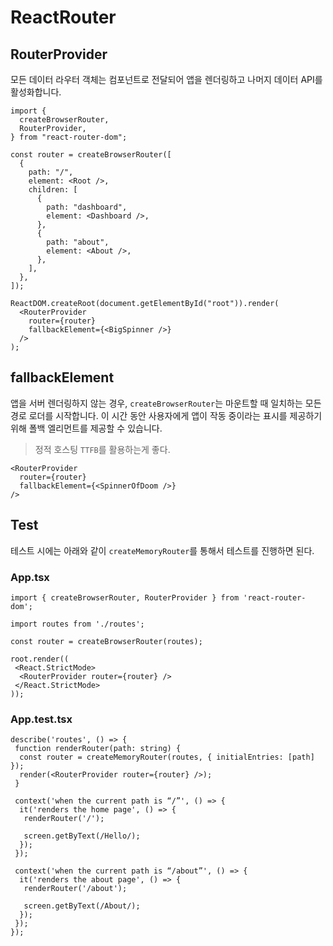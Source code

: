 # ReactRouter

## RouterProvider

모든 데이터 라우터 객체는 컴포넌트로 전달되어 앱을 렌더링하고 나머지 데이터 API를 활성화합니다.

```tsx
import {
  createBrowserRouter,
  RouterProvider,
} from "react-router-dom";

const router = createBrowserRouter([
  {
    path: "/",
    element: <Root />,
    children: [
      {
        path: "dashboard",
        element: <Dashboard />,
      },
      {
        path: "about",
        element: <About />,
      },
    ],
  },
]);

ReactDOM.createRoot(document.getElementById("root")).render(
  <RouterProvider
    router={router}
    fallbackElement={<BigSpinner />}
  />
);
```

## fallbackElement

앱을 서버 렌더링하지 않는 경우, `createBrowserRouter`는 마운트할 때 일치하는 모든 경로 로더를 시작합니다. 이 시간 동안 사용자에게 앱이 작동 중이라는 표시를 제공하기 위해 폴백 엘리먼트를 제공할 수 있습니다. 

> 정적 호스팅 `TTFB`를 활용하는게 좋다.

```tsx
<RouterProvider
  router={router}
  fallbackElement={<SpinnerOfDoom />}
/>
```

## Test

테스트 시에는 아래와 같이 `createMemoryRouter`를 통해서 테스트를 진행하면 된다.

### App.tsx

```tsx
import { createBrowserRouter, RouterProvider } from 'react-router-dom';

import routes from './routes';

const router = createBrowserRouter(routes);

root.render((
 <React.StrictMode>
  <RouterProvider router={router} />
 </React.StrictMode>
));
```

### App.test.tsx

```tsx
describe('routes', () => { 
 function renderRouter(path: string) {
  const router = createMemoryRouter(routes, { initialEntries: [path] });
  render(<RouterProvider router={router} />);
 }
 
 context('when the current path is “/”', () => {
  it('renders the home page', () => {
   renderRouter('/');
 
   screen.getByText(/Hello/);
  });
 });
 
 context('when the current path is “/about”', () => {
  it('renders the about page', () => {
   renderRouter('/about');
 
   screen.getByText(/About/);
  });
 });
});
```
